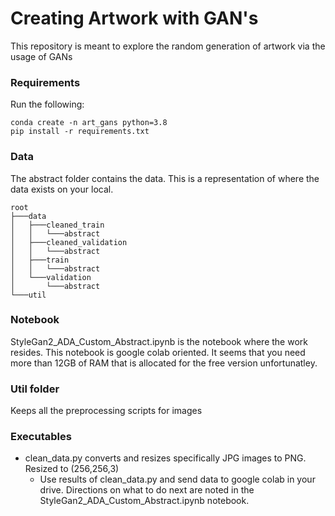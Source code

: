 # Creating Artwork with GAN's
This repository is meant to explore the random generation of artwork via the usage of GANs

### Requirements
Run the following:

```
conda create -n art_gans python=3.8
pip install -r requirements.txt
```
### Data
The abstract folder contains the data. This is a representation of where the data exists on your local.
```
root
├───data
│   ├───cleaned_train
│   │   └───abstract
│   ├───cleaned_validation
│   │   └───abstract
│   ├───train
│   │   └───abstract
│   └───validation
│       └───abstract
└───util
```

### Notebook
StyleGan2_ADA_Custom_Abstract.ipynb is the notebook where the work resides. This notebook is google colab oriented. It seems that you need more than 12GB of RAM that is allocated for the free version unfortunatley.

### Util folder
Keeps all the preprocessing scripts for images

### Executables
- clean_data.py converts and resizes specifically JPG images to PNG. Resized to (256,256,3)
  - Use results of clean_data.py and send data to google colab in your drive. Directions on what to do next are noted in the StyleGan2_ADA_Custom_Abstract.ipynb notebook.
